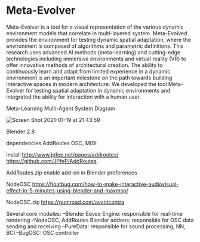 # Meta-Evolver

Meta-Evolver is a tool for a visual representation of the various dynamic environment models that correlate in multi-layered system. Meta-Evolved provides the environment for testing dynamic spatial adaptation, where the environment is composed of algorithms and parametric definitions. This research uses advanced AI methods (meta-learning) and cutting-edge technologies including immersive environments and virtual reality (VR) to offer innovative methods of architectural creation. The ability to continuously learn and adapt from limited experience in a dynamic environment is an important milestone on the path towards building interactive spaces in modern architecture. We developed the tool Meta-Evolver for testing spatial adaptation in dynamic environments and integrated the ability for interaction with a human user. 

Meta-Learning Multi-Agent System Diagram

![Screen Shot 2021-01-19 at 21 43 59](https://user-images.githubusercontent.com/34107769/105091021-830e8980-5a9f-11eb-801c-1c3b4480c3bf.png)

Blender 2.8

dependencies
AddRoutes
OSC, MIDI

install 
http://www.jpfep.net/pages/addroutes/
https://github.com/JPfeP/AddRoutes

AddRoutes.zip
enable add-on in Blender preferences

NodeOSC
https://floatbug.com/how-to-make-interactive-audiovisual-effect-in-5-minutes-using-blender-and-maxmsp/

NodeOSC.zip
https://gumroad.com/avantcontra


Several core modules:
–Blender Eevee Engine: responsible for real-time rendering
–NodeOSC, AddRoutes Blender addons: responsible for OSC data sending and receiving
–PureData: responsible for sound processing, NN, BCI
–BugOSC: OSC controller
